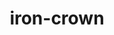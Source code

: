 ---
id: 1023
title: iron-crown
types: [steel,psychic]
image: https://raw.githubusercontent.com/PokeAPI/sprites/master/sprites/pokemon/1023.png
---